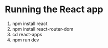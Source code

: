 # Running the React app
1. npm install react
2. npm install react-router-dom
3. cd react-apps
4. npm run dev

